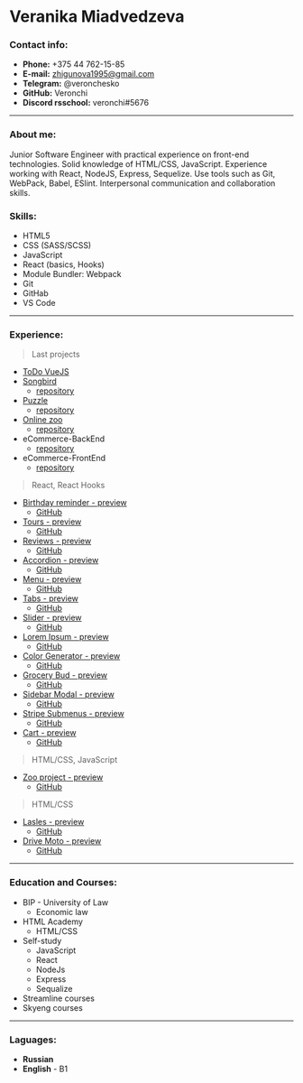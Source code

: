 # Veranika Miadvedzeva

### Contact info:

- **Phone:** +375 44 762-15-85
- **E-mail:** zhigunova1995@gmail.com
- **Telegram:** @veronchesko
- **GitHub:** Veronchi
- **Discord rsschool:** veronchi#5676

---

### About me:

Junior Software Engineer with practical experience on front-end technologies. Solid knowledge of HTML/CSS, JavaScript. Experience working with React, NodeJS, Express, Sequelize. Use tools such as Git, WebPack, Babel, ESlint. Interpersonal communication and collaboration skills.

### Skills:

- HTML5
- CSS (SASS/SCSS)
- JavaScript
- React (basics, Hooks)
- Module Bundler: Webpack
- Git
- GitHab
- VS Code

---

### Experience:

> Last projects

- [ToDo VueJS](https://veronchi.github.io/ToDo-VueJS/index)
- [Songbird](https://rolling-scopes-school.github.io/veronchi-JSFE2022Q3/songbird/)
  - [repository](https://github.com/rolling-scopes-school/veronchi-JSFE2022Q3/tree/songbird)
- [Puzzle](https://rolling-scopes-school.github.io/veronchi-JSFE2022Q3/rss-gem-puzzle/)
  - [repository](https://github.com/rolling-scopes-school/veronchi-JSFE2022Q3/tree/rss-gem-puzzle/rss-gem-puzzle)
- [Online zoo](https://rolling-scopes-school.github.io/veronchi-JSFE2022Q3/online-zoo/index.html)
  - [repository](https://github.com/rolling-scopes-school/veronchi-JSFE2022Q3/tree/online-zoo)
- eCommerce-BackEnd
  - [repository](https://github.com/Veronchi/eCommerce-backEnd)
- eCommerce-FrontEnd
  - [repository](https://github.com/Veronchi/eCommerce-FrontEnd)

> React, React Hooks

- [Birthday reminder - preview](https://veronchi.github.io/birthday-reminder/build/)
  - [GitHub](https://github.com/Veronchi/birthday-reminder)
- [Tours - preview](https://veronchi.github.io/tours/build/)
  - [GitHub](https://github.com/Veronchi/tours)
- [Reviews - preview](https://veronchi.github.io/reviews/build/)
  - [GitHub](https://github.com/Veronchi/reviews)
- [Accordion - preview](https://veronchi.github.io/accordion/build/)
  - [GitHub](https://github.com/Veronchi/accordion)
- [Menu - preview](https://veronchi.github.io/menu/build/)
  - [GitHub](https://github.com/Veronchi/menu)
- [Tabs - preview](https://veronchi.github.io/tabs/build/)
  - [GitHub](https://github.com/Veronchi/tabs)
- [Slider - preview](https://veronchi.github.io/slider/build/)
  - [GitHub](https://github.com/Veronchi/slider)
- [Lorem Ipsum - preview](https://veronchi.github.io/lorem-ipsum/build/)
  - [GitHub](https://github.com/Veronchi/lorem-ipsum)
- [Color Generator - preview](https://veronchi.github.io/color-generator/build/)
  - [GitHub](https://github.com/Veronchi/color-generator)
- [Grocery Bud - preview](https://veronchi.github.io/grocery-bud/build/)
  - [GitHub](https://github.com/Veronchi/grocery-bud)
- [Sidebar Modal - preview](https://veronchi.github.io/sidebar-modal/build/)
  - [GitHub](https://github.com/Veronchi/sidebar-modal)
- [Stripe Submenus - preview](https://veronchi.github.io/stripe-submenus/build/)
  - [GitHub](https://github.com/Veronchi/stripe-submenus)
- [Cart - preview](https://veronchi.github.io/cart/build/)
  - [GitHub](https://github.com/Veronchi/cart)

> HTML/CSS, JavaScript

- [Zoo project - preview](https://veronchi.github.io/zoo-project/dist/)
  - [GitHub](https://github.com/Veronchi/zoo-project)

> HTML/CSS

- [Lasles - preview](https://veronchi.github.io/lasles/)
  - [GitHub](https://github.com/Veronchi/lasles)
- [Drive Moto - preview](https://veronchi.github.io/drive-moto/)
  - [GitHub](https://github.com/Veronchi/drive-moto)

---

### Education and Courses:

- BIP - University of Law
  - Economic law
- HTML Academy
  - HTML/CSS
- Self-study
  - JavaScript
  - React
  - NodeJs
  - Express
  - Sequalize
- Streamline courses
- Skyeng courses

---

### Laguages:

- **Russian**
- **English** - B1
